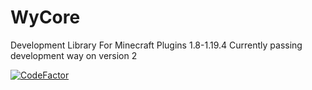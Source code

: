 # WyCore
Development Library For Minecraft Plugins 1.8-1.19.4
Currently passing development way on version 2

[![CodeFactor](https://www.codefactor.io/repository/github/thewylot/wycore/badge)](https://www.codefactor.io/repository/github/thewylot/wycore)
